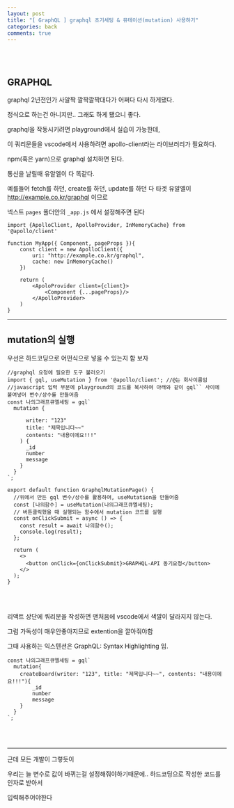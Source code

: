 ```yaml
---
layout: post
title: "[ GraphQL ] graphql 초기세팅 & 뮤테이션(mutation) 사용하기"
categories: back
comments: true
---
```


<br>

<Br>

## GRAPHQL

graphql 2년전인가 사알짝 깔짝깔짝대다가 어쩌다 다시 하게됐다.

정식으로 하는건 아니지만.. 그래도 하게 됐으니 좋다.

graphql을 작동시키려면 playground에서 실습이 가능한데,

이 쿼리문들을 vscode에서 사용하려면 apollo-client라는 라이브러리가 필요하다.

npm(혹은 yarn)으로 graphql 설치하면 된다.

통신을 날릴때 유알엘이 다 똑같다.

예를들어 fetch를 하던, create를 하던, update를 하던 다 타겟 유알엘이 http://example.co.kr/graphql 이므로

넥스트 `pages` 폴더안의 `_app.js` 에서 설정해주면 된다

```react
import {ApolloClient, ApolloProvider, InMemoryCache} from '@apollo/client'

function MyApp({ Component, pageProps }){
	const client = new ApolloClient({
		uri: "http://example.co.kr/graphql",
		cache: new InMemoryCache()
	})

	return (
		<ApoloProvider client={client}>
			<Component {...pageProps}/>
		</ApolloProvider>
	)
}
```

---

## mutation의 실행

우선은 하드코딩으로 어떤식으로 넣을 수 있는지 함 보자

```react
//graphql 요청에 필요한 도구 불러오기
import { gql, useMutation } from '@apollo/client'; //@는 회사이름임
//javascript 입력 부분에 playground의 코드를 복사하여 아래와 같이 gql`` 사이에 붙여넣어 변수/상수를 만들어줌
const 나의그래프큐엘세팅 = gql`
  mutation {

      writer: "123"
      title: "제목입니다~~"
      contents: "내용이에요!!!"
    ) {
      _id
      number
      message
    }
  }
`;

export default function GraphqlMutationPage() {
  //위에서 만든 gql 변수/상수를 활용하여, useMutation을 만들어줌
  const [나의함수] = useMutation(나의그래프큐엘세팅);
  // 버튼클릭했을 때 실행되는 함수에서 mutation 코드를 실행
  const onClickSubmit = async () => {
    const result = await 나의함수();
    console.log(result);
  };

  return (
    <>
      <button onClick={onClickSubmit}>GRAPHQL-API 동기요청</button>
    </>
  );
}

```

<br>

<br>

리액트 상단에 쿼리문을 작성하면 맨처음에 vscode에서 색깔이 달라지지 않는다.

그럼 가독성이 매우안좋아지므로 extention을 깔아줘야함

그때 사용하는 익스텐션은 GraphQL: Syntax Highlighting 임.

```react
const 나의그래프큐엘세팅 = gql`
  mutation{
    createBoard(writer: "123", title: "제목입니다~~", contents: "내용이에요!!!"){
        _id
        number
        message
    }
  }
`;
```

<br>

<br>

---

근데 모든 개발이 그렇듯이

우리는 늘 변수로 값이 바뀌는걸 설정해줘야하기때문에.. 하드코딩으로 작성한 코드를 인자로 받아서

입력해주어야한다

<br>

<br>

<br>

<br>

<br>

<br>

<br>

<br>

<br>

<br>
